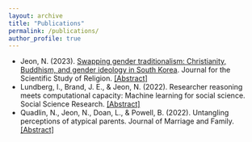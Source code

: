 ```yaml
---
layout: archive
title: "Publications"
permalink: /publications/
author_profile: true
---
```



<ul>
  <li>
    Jeon, N. (2023). <a href="https://onlinelibrary.wiley.com/doi/full/10.1111/jssr.12826">Swapping gender traditionalism: Christianity, Buddhism, and gender ideology in South Korea</a>. Journal for the Scientific Study of Religion.
    <a href="#" onclick="toggle_visibility('pub1');">[Abstract]</a>
    <div id="pub1" style="display:none;"> South Korea provides an ideal setting for studying religion and gender because Western and local religions are both prominent, and Confucianist beliefs still shape gender norms. Using the 2018 Korean General Social Survey, this study examines the extent to which two dimensions of gender traditionalism in South Korea–Confucian patriarchal ideology (i.e., belief in the subordination of women for Confucian patriarchy) and separate spheres ideology (i.e., belief that men are better suited to work and women to domestic responsibilities)—vary across Buddhists, Catholics, Protestants, and the nonaffiliated. The findings show that Christians have the lowest endorsement for Confucian patriarchal ideology while supporting separate spheres ideology as much as Buddhists, who are most gender traditional in both dimensions. The results illustrate the dynamics between religion and gender norms in South Korea's context, demonstrating how Christianity combines Western modernization with gender-essentialist traditionalism, while Buddhism maintains Confucian patriarchal values.</div>
  </li>
  <li>
    Lundberg, I., Brand, J. E., & Jeon, N. (2022). Researcher reasoning meets computational capacity: Machine learning for social science. Social Science Research.
    <a href="#" onclick="toggle_visibility('pub2');">[Abstract]</a>
    <div id="pub2" style="display:none;">Abstract details go here...</div>
  </li>
  <li>
    Quadlin, N., Jeon, N., Doan, L., & Powell, B. (2022). Untangling perceptions of atypical parents. Journal of Marriage and Family.
    <a href="#" onclick="toggle_visibility('pub3');">[Abstract]</a>
    <div id="pub3" style="display:none;">Abstract details go here...</div>
  </li>
</ul>

<script type="text/javascript">
  function toggle_visibility(id) {
    var e = document.getElementById(id);
    if (e.style.display === 'none' || e.style.display === '') {
      e.style.display = 'block';
    } else {
      e.style.display = 'none';
    }
  }
</script>
